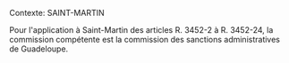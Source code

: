 Contexte: SAINT-MARTIN

Pour l'application à Saint-Martin des articles R. 3452-2 à R. 3452-24, la commission compétente est la commission des sanctions administratives de Guadeloupe.